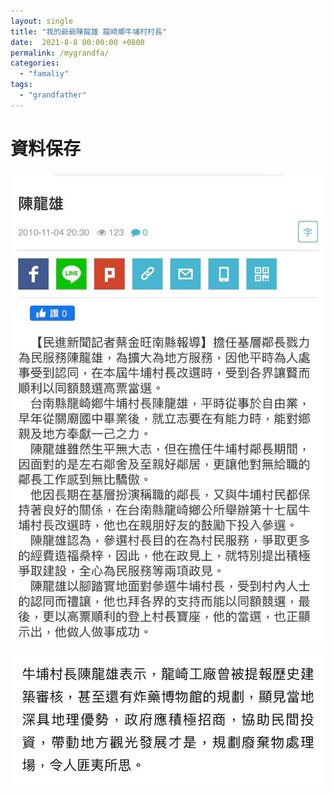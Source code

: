 ```yaml
---
layout: single
title: "我的爺爺陳龍雄 龍崎鄉牛埔村村長"
date:  2021-8-8 00:00:00 +0800
permalink: /mygrandfa/
categories: 
  - "famaliy"
tags:
  - "grandfather"
---
```

# 資料保存
![](/assets/gfa1.jpg)

![](/assets/gfa2.jpg)



